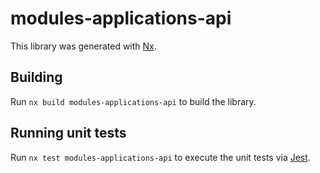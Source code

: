 # modules-applications-api

This library was generated with [Nx](https://nx.dev).

## Building

Run `nx build modules-applications-api` to build the library.

## Running unit tests

Run `nx test modules-applications-api` to execute the unit tests via [Jest](https://jestjs.io).
